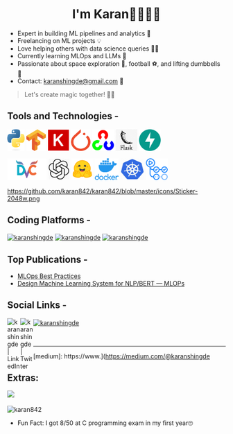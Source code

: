 <h1 align="center">I'm Karan🧑🏽‍🚀🚀</h1>

- Expert in building ML pipelines and analytics 🔮
- Freelancing on ML projects 💡
- Love helping others with data science queries 💁🏽
- Currently learning MLOps and LLMs 🌴
- Passionate about space exploration 🌌, football ⚽, and lifting dumbbells 💪
- Contact: karanshingde@gmail.com 📩

> Let's create magic together! 🎩✨

## Tools and Technologies -
<img src='https://github.com/karan842/karan842/blob/master/icons/python-logo-only.png' height=50px width=40px></img>      <img src='https://github.com/karan842/karan842/blob/master/icons/Tensorflow_logo.png' height=50px width=45px></img>  <img src='https://github.com/karan842/karan842/blob/master/icons/Keras_logo.png' height=50px width=50px></img>  <img src='https://github.com/karan842/karan842/blob/master/icons/PyTorch_logo.png' height=50px width=45px></img>  <img src='https://github.com/karan842/karan842/blob/master/icons/opencv_logo_icon_170887.png' height=50px width=50px></img>  <img src='https://github.com/karan842/karan842/blob/master/icons/flask.png' height=50px width=50px></img>  <img src='https://github.com/karan842/karan842/blob/master/icons/fastapi.png' height=50px width=50px></img> 

<img src='https://github.com/karan842/karan842/blob/master/icons/dvc_logo.png' height=50px width=90px></img>  <img src='https://github.com/karan842/karan842/blob/master/icons/OIP%20(5).jpg' height=50px width=50px></img> <img src='https://github.com/karan842/karan842/blob/master/icons/Sticker-2048w.png' height=50px width=50px></img>  <img src='https://github.com/karan842/karan842/blob/master/icons/docker.png' height=50px width=55px></img>  <img src='https://github.com/karan842/karan842/blob/master/icons/OIP.jpg' height=50px width=55px></img>   <img src='https://github.com/karan842/karan842/blob/master/icons/44036562.png' height=50px width=50px></img>

https://github.com/karan842/karan842/blob/master/icons/Sticker-2048w.png

## Coding Platforms -

<a href="https://kaggle.com/karan842" target="blank"><img align="center" src="https://user-images.githubusercontent.com/69749164/235907065-c3430efc-1474-4eae-a7ad-63bcc14c6d3c.png" alt="karanshingde" height="30" width="28" /></a>
<a href="https://leetcode.com/karanshingde" target="blank"><img align="center" src="https://user-images.githubusercontent.com/69749164/235907880-70ea45b1-ff1c-43c4-9e1f-d7d35765e2aa.png" alt="karanshingde" height="30" width="40" /></a>
<a href="https://hackerrank.com/karanshingde" target="blank"><img align="center" src="https://user-images.githubusercontent.com/69749164/235908384-a9758921-ff7c-46ed-ba69-68eb9d52b197.png" alt="karanshingde" height="30" width="27" /></a>


## Top Publications - 

- [MLOps Best Practices](https://www.github.com/karan842/mlops-best-practices/)
- [Design Machine Learning System for NLP/BERT — MLOPs](https://medium.com/@karanshingde/design-machine-learning-system-for-nlp-bert-mlops-681a9af59f66)

## Social Links - 

[<img align="left" alt="karanshingde | LinkedIn" width="30px" src="https://img.icons8.com/color/48/000000/linkedin.png" />][linkedin]
[<img align="left" alt="karanshingde | Twitter" width="30px" src="https://img.icons8.com/fluent/48/000000/twitter.png" />][twitter]
<a href="https://medium.com/@karanshingde" target="blank"><img align="center" src="https://raw.githubusercontent.com/rahuldkjain/github-profile-readme-generator/master/src/images/icons/Social/medium.svg" alt="karanshingde" height="30" width="30" /></a>

<br>

<hr>

[linkedin]: https://www.linkedin.com/in/karanshingde
[twitter]: https://www.twitter.com/kmeanskaran
[medium]: https://www.](https://medium.com/@karanshingde

## Extras: 

![](https://komarev.com/ghpvc/?username=karan842&label=PROFILE+VIEWS)


<p><img align="center" src="https://github-readme-streak-stats.herokuapp.com/?user=karan842&" alt="karan842" /></p>


- Fun Fact: I got 8/50 at C programming exam in my first year🙄
